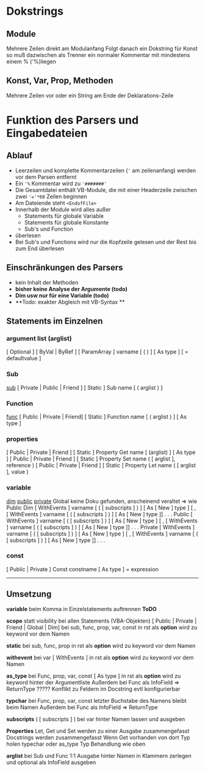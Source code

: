 # Dokstrings
## Module
Mehrere Zeilen direkt am Modulanfang
Folgt danach ein Dokstring für Konst so muß dazwischen als Trenner ein normaler Kommentar mit mindestens einem % ('%)liegen
## Konst, Var, Prop, Methoden
Mehrere Zeilen vor oder ein String am Ende der Deklarations-Zeile

# Funktion des Parsers und Eingabedateien
## Ablauf
- Leerzeilen und komplette Kommentarzeilen (`'` am zeilenanfang) werden vor dem Parsen entfernt
- Ein `'%` Kommentar wird zu `'#######'`
- Die Gesamtdatei enthält VB-Module, die mit einer Headerzeile zwischen zwei `'='*60` Zeilen beginnen
- Am Dateiende steht `<EndofFile>`
- Innerhalb der Module wird alles außer
    - Statements für globale Variable
    - Statements für globale Konstante
    - Sub's und Function 
- überlesen
- Bei Sub's und Functions wird nur die Kopfzeile gelesen und der Rest bis zum End überlesen

## Einschränkungen des Parsers
- kein Inhalt der Methoden
- **bisher keine Analyse der Argumente (todo)**
- **Dim usw nur für eine Variable (todo)**
- **Todo: exakter Abgleich mit VB-Syntax **

## Statements im Einzelnen

### argument list (arglist)
[ Optional ] [ ByVal | ByRef ] [ ParamArray ] varname [ ( ) ] [ As type ] [ = defaultvalue ]

### Sub
[sub](https://learn.microsoft.com/en-us/office/vba/language/reference/user-interface-help/sub-statement)
[ Private | Public | Friend ] [ Static ] Sub name [ ( arglist ) ]


### Function
[func](https://learn.microsoft.com/en-us/office/vba/language/reference/user-interface-help/function-statement)
[ Public | Private | Friend] [ Static ] Function name [ ( arglist ) ] [ As type ]

### properties
[ Public | Private | Friend ] [ Static ] Property Get name [ (arglist) ] [ As type ]
[ Public | Private | Friend ] [ Static ] Property Set name ( [ arglist ], reference )
[ Public | Private | Friend ] [ Static ] Property Let name ( [ arglist ], value )

### variable
[dim](https://learn.microsoft.com/en-us/office/vba/language/reference/user-interface-help/dim-statement)
[public](https://learn.microsoft.com/en-us/office/vba/language/reference/user-interface-help/public-statement)
[private](https://learn.microsoft.com/en-us/office/vba/language/reference/user-interface-help/private-statement)
Global keine Doku gefunden, anscheinend veraltet => wie Public 
Dim     [ WithEvents ] varname [ ( [ subscripts ] ) ] [ As [ New ] type ] [ , [ WithEvents ] varname [ ( [ subscripts ] ) ] [ As [ New ] type ]] . . .
Public  [ WithEvents ] varname [ ( [ subscripts ] ) ] [ As [ New ] type ] [ , [ WithEvents ] varname [ ( [ subscripts ] ) ] [ As [ New ] type ]] . . .
Private [ WithEvents ] varname [ ( [ subscripts ] ) ] [ As [ New ] type ] [ , [ WithEvents ] varname [ ( [ subscripts ] ) ] [ As [ New ] type ]] . . .

### const
[ Public | Private ] Const constname [ As type ] = expression

----

## Umsetzung

**variable** beim Komma in Einzelstatements auftrennen **ToDO**

**scope** statt visibility bei allen Statements (VBA-Objekten)
[ Public | Private | Friend | Global | Dim] bei sub, func, prop, var, const
in rst als **option** wird zu keyword vor dem Namen

**static** bei sub, func, prop
in rst als **option** wird zu keyword vor dem Namen

**withevent** bei var
 [ WithEvents ]
in rst als **option** wird zu keyword vor dem Namen

**as_type** bei Func, prop, var, const
[ As type ]
in rst als **option** wird zu keyword hinter der Argumentliste
Außerdem bei Func als InfoField => ReturnType ?????
Konflikt zu Feldern im Docstring evtl konfigurierbar

**typchar** bei Func, prop, var, const
letzter Buchstabe des Namens 
bleibt beim Namen
Außerdem bei Func als InfoField => ReturnType

**subscripts**
( [ subscripts ] ) bei var hinter Namen lassen und ausgeben

**Properties**
Let, Get und Set werden zu einer Ausgabe zusammengefasst
Docstrings werden zusammengefasst
Wenn Get vorhanden von dort Typ holen typechar oder as_type 
Typ Behandlung wie oben

**arglist** bei Sub und Func
1:1 Ausgabe hinter Namen in Klammern 
zerlegen und optional als InfoField ausgeben
